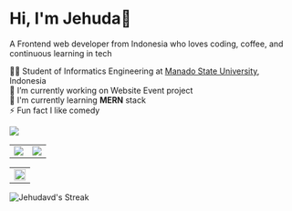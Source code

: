 # Hi, I'm Jehuda👋

A Frontend web developer from Indonesia who loves coding, coffee, and continuous learning in tech<br/>

👨‍🎓 Student of Informatics Engineering at [Manado State University](https://unima.ac.id/), Indonesia<br/>
🔭 I’m currently working on Website Event project<br/>
🌱 I'm currently learning <b>MERN</b> stack<br/>
⚡ Fun fact I like comedy<br/>

![](https://komarev.com/ghpvc/?username=Jehudavd&color=29291f)

<table>
  <tr>
    <td><img src="https://github-readme-stats.vercel.app/api?username=Jehudavd&theme=midnight-purple"></td>
    <td><img src="https://github-readme-stats.vercel.app/api/top-langs?username=Jehudavd&layout=compact&langs_count=8&card_width=320&theme=midnight-purple"></td>
  </tr>
</table>

<table>
  <tr>
    <td><img src="https://github-readme-streak-stats.herokuapp.com/?user=Jehudavd&theme=midnight-purple&hide_border=false" width="100%"></td>
  </tr>
</table>

![Jehudavd's Streak](https://github-readme-streak-stats.herokuapp.com/?user=Jehudavd&theme=midnight-purple&hide_border=false)
